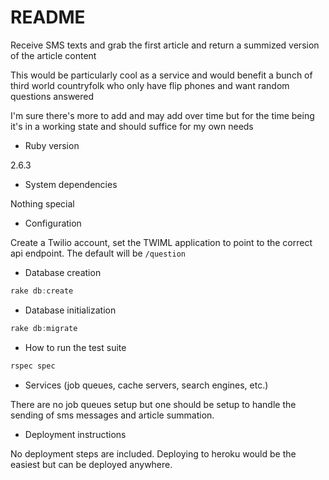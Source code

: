 # README

Receive SMS texts and grab the first article and return a summized version of the article content

This would be particularly cool as a service and would benefit a bunch of third world countryfolk who only have flip phones and want random questions answered

I'm sure there's more to add and may add over time but for the time being it's in a working state and should suffice for my own needs

* Ruby version

2.6.3

* System dependencies

Nothing special

* Configuration

Create a Twilio account, set the TWIML application to point to the correct api endpoint. The default will be `/question`

* Database creation

```powershell
rake db:create
```

* Database initialization

```powershell
rake db:migrate
```

* How to run the test suite

```powershell
rspec spec
```

* Services (job queues, cache servers, search engines, etc.)

There are no job queues setup but one should be setup to handle the sending of sms messages and article summation.

* Deployment instructions

No deployment steps are included. Deploying to heroku would be the easiest but can be deployed anywhere.